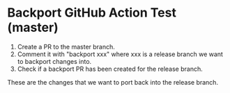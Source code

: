 # Backport GitHub Action Test (master)

1. Create a PR to the master branch.
2. Comment it with "backport xxx" where xxx is a release branch we want
   to backport changes into.
3. Check if a backport PR has been created for the release branch.

These are the changes that we want to port back into the release branch.

